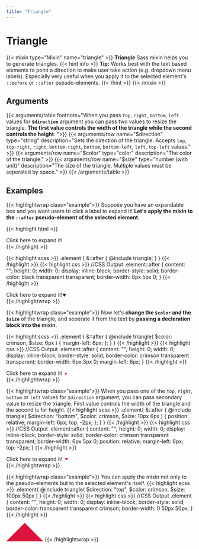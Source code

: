 ```yaml
---
title: "Triangle"
---
```


# Triangle

{{< mixin type="Mixin" name="triangle" >}}
**Triangle** Sass mixin helps you to generate triangles.
{{< hint info >}}
**Tip:** Works best with the text based elements to point a direction to make user take action (e.g. dropdown menu labels). Especially very useful when you apply it to the selected element's `::before` or `::after` pseudo-elements.
{{< /hint >}}
{{< /mixin >}}

## Arguments

{{< arguments/table footnote="When you pass `top`, `right`, `bottom`, `left` values for **`$direction`** argument you can pass two values to resize the triangle. **The first value controls the width of the triangle while the second controls the height**. ">}}
  {{< arguments/row name="$direction" type="string" description="Sets the direction of the triangle. Accepts `top`, `top-right`, `right`, `bottom-right`, `bottom`, `bottom-left`, `left`, `top-left` values." >}}
  {{< arguments/row name="$color" type="color" description="The color of the triangle." >}}
  {{< arguments/row name="$size" type="number (with unit)" description="The size of the triangle. Multiple values must be seperated by space." >}}
{{< /arguments/table >}}

## Examples

{{< highlightwrap class="example">}}
Suppose you have an expandable box and you want users to click a label to expand it! **Let's apply the mixin to the `::after` pseudo-element of the selected element**.

{{< highlight html >}}
<div class="element">Click here to expand it!</div>
{{< /highlight >}}

{{< highlight scss >}}
.element {
  &::after {
    @include triangle;
  }
}
{{< /highlight >}}
{{< highlight css >}}
//CSS Output
.element::after {
  content: "";
  height: 0;
  width: 0;
  display: inline-block;
  border-style: solid;
  border-color: black transparent transparent;
  border-width: 8px 5px 0;
}
{{< /highlight >}}
<style>
.element.example01::after {
  content: "";
  height: 0;
  width: 0;
  display: inline-block;
  border-style: solid;
  border-color: black transparent transparent;
  border-width: 8px 5px 0;
}
</style>
<div class="element example01">Click here to expand it!</div>
{{< /highlightwrap >}}

{{< highlightwrap class="example">}}
Now let's **change the `$color` and the `$size`** of the triangle, and seperate it from the text by **passing a decleration block into the mixin**.

{{< highlight scss >}}
.element {
  &::after {
    @include triangle(
      $color: crimson,
      $size: 6px
    ) {
      margin-left: 6px;
    };
  }
}
{{< /highlight >}}
{{< highlight css >}}
//CSS Output
.element::after {
  content: "";
  height: 0;
  width: 0;
  display: inline-block;
  border-style: solid;
  border-color: crimson transparent transparent;
  border-width: 6px 3px 0;
  margin-left: 6px;
}
{{< /highlight >}}
<style>
.element.example02::after {
  content: "";
  height: 0;
  width: 0;
  display: inline-block;
  border-style: solid;
  border-color: crimson transparent transparent;
  border-width: 6px 3px 0;
  margin-left: 6px;
}
</style>
<div class="element example02">Click here to expand it!</div>
{{< /highlightwrap >}}

{{< highlightwrap class="example">}}
When you pass one of the `top`, `right`, `bottom` or `left` values for `$direction` argument, you can pass secondary value to resize the triangle. First value controls the width of the triangle and the second is for height.
{{< highlight scss >}}
.element{
  &::after {
    @include triangle(
      $direction: "bottom",
      $color: crimson,
      $size: 10px 6px
    ) {
      position: relative;
      margin-left: 6px;
      top: -2px;
    };
  }
}
{{< /highlight >}}
{{< highlight css >}}
//CSS Output
.element::after {
  content: "";
  height: 0;
  width: 0;
  display: inline-block;
  border-style: solid;
  border-color: crimson transparent transparent;
  border-width: 6px 5px 0;
  position: relative;
  margin-left: 6px;
  top: -2px;
}
{{< /highlight >}}
<style>
.element.example03::after {
  content: "";
  height: 0;
  width: 0;
  display: inline-block;
  border-style: solid;
  border-color: crimson transparent transparent;
  border-width: 6px 5px 0;
  position: relative;
  margin-left: 6px;
  top: -2px;
}
</style>
<div class="element example03">Click here to expand it!</div>
{{< /highlightwrap >}}

{{< highlightwrap class="example">}}
You can apply the mixin not only to the pseudo-elements but to the selected element's itself.
{{< highlight scss >}}
.element{
  @include triangle(
    $direction: "top",
    $color: crimson,
    $size: 100px 50px
  )
}
{{< /highlight >}}
{{< highlight css >}}
//CSS Output
.element {
  content: "";
  height: 0;
  width: 0;
  display: inline-block;
  border-style: solid;
  border-color: transparent transparent crimson;
  border-width: 0 50px 50px;
}
{{< /highlight >}}
<style>
.element.example04 {
  content: "";
  height: 0;
  width: 0;
  display: inline-block;
  border-style: solid;
  border-color: transparent transparent crimson;
  border-width: 0 50px 50px;
}
</style>
<div class="element example04"></div>
{{< /highlightwrap >}}
